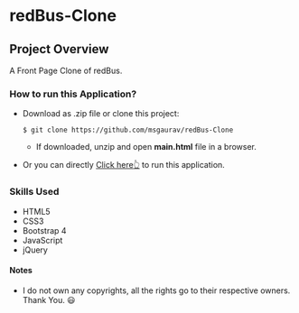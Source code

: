 # redBus-Clone

## Project Overview
A Front Page Clone of redBus.

### How to run this Application?
  * Download as .zip file or clone this project:
    ```
    $ git clone https://github.com/msgaurav/redBus-Clone
    ```
    * If downloaded, unzip and open **main.html** file in a browser.
  - Or you can directly [Click here:point_up_2:](https://codepen.io/msgaurav/full/XQjPbE) to run this application.

### Skills Used
  * HTML5
  * CSS3
  * Bootstrap 4
  * JavaScript
  * jQuery
  
#### Notes
  * I do not own any copyrights, all the rights go to their respective owners. Thank You. :smiley:
